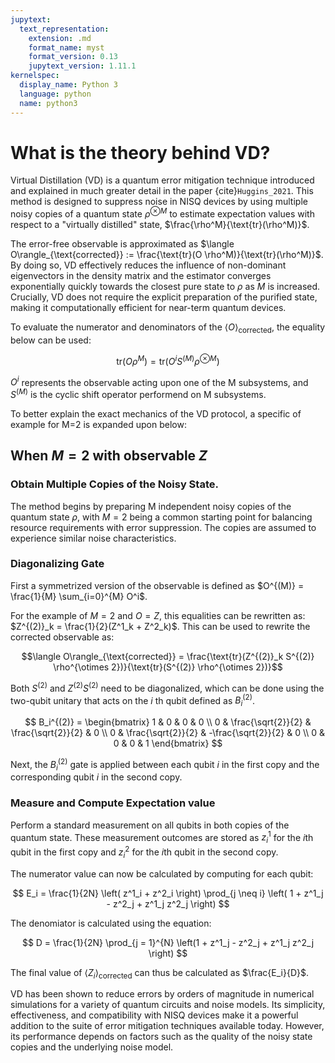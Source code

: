 ```yaml
---
jupytext:
  text_representation:
    extension: .md
    format_name: myst
    format_version: 0.13
    jupytext_version: 1.11.1
kernelspec:
  display_name: Python 3
  language: python
  name: python3
---
```


# What is the theory behind VD?

Virtual Distillation (VD) is a quantum error mitigation technique introduced and explained in much greater detail in the paper {cite}`Huggins_2021`.
This method is designed to suppress noise in NISQ devices by using multiple noisy copies of a quantum state $\rho^{\otimes M}$ to estimate expectation values with respect to a "virtually distilled" state, $\frac{\rho^M}{\text{tr}(\rho^M)}$.

The error-free observable is approximated as $\langle O\rangle_{\text{corrected}} := \frac{\text{tr}(O \rho^M)}{\text{tr}(\rho^M)}$.
By doing so, VD effectively reduces the influence of non-dominant eigenvectors in the density matrix and the estimator converges exponentially quickly towards the closest pure state to $\rho$ as $M$ is increased.
Crucially, VD does not require the explicit preparation of the purified state, making it computationally efficient for near-term quantum devices.

To evaluate the numerator and denominators of the $\langle O\rangle_{\text{corrected}}$, the equality below can be used:

$$\text{tr}(O \rho^M) = \text{tr}(O^i S^{(M)} \rho^{\otimes M})$$

$O^i$ represents the observable acting upon one of the M subsystems, and $S^{(M)}$ is the cyclic shift operator performend on M subsystems.

To better explain the exact mechanics of the VD protocol, a specific of example for M=2 is expanded upon below:

## When $M = 2$ with observable $Z$

### Obtain Multiple Copies of the Noisy State.

The method begins by preparing M independent noisy copies of the quantum state $\rho$, with $M = 2$ being a common starting point for balancing resource requirements with error suppression.
The copies are assumed to experience similar noise characteristics.

### Diagonalizing Gate

First a symmetrized version of the observable is defined as $O^{(M)} = \frac{1}{M} \sum_{i=0}^{M} O^i$.

For the example of $M = 2$ and $O = Z$, this equalities can be rewritten as: $Z^{(2)}_k = \frac{1}{2}(Z^1_k + Z^2_k)$.
This can be used to rewrite the corrected observable as:

$$\langle O\rangle_{\text{corrected}} = \frac{\text{tr}(Z^{(2)}_k S^{(2)} \rho^{\otimes 2})}{\text{tr}(S^{(2)} \rho^{\otimes 2})}$$

Both $S^{(2)}$ and $Z^{(2)}S^{(2)}$ need to be diagonalized, which can be done using the two-qubit unitary that acts on the $i$ th qubit defined as $B^{(2)}_i$.

$$
B_i^{(2)} =
\begin{bmatrix}
1 & 0                  & 0                   & 0 \\
0 & \frac{\sqrt{2}}{2} &  \frac{\sqrt{2}}{2} & 0 \\
0 & \frac{\sqrt{2}}{2} & -\frac{\sqrt{2}}{2} & 0 \\
0 & 0                  & 0                   & 1
\end{bmatrix}
$$

Next, the $B^{(2)}_i$ gate is applied between each qubit $i$ in the first copy and the corresponding qubit $i$ in the second copy.

### Measure and Compute Expectation value

Perform a standard measurement on all qubits in both copies of the quantum state.
These measurement outcomes are stored as $z^1_i$ for the $i$th qubit in the first copy and $z^2_i$ for the $i$th qubit in the second copy.

The numerator value can now be calculated by computing for each qubit:

$$
E_i = \frac{1}{2N} \left( z^1_i + z^2_i \right) \prod_{j \neq i} \left( 1 + z^1_j - z^2_j + z^1_j z^2_j \right)
$$

The denomiator is calculated using the equation:

$$
D = \frac{1}{2N} \prod_{j = 1}^{N} \left(1 + z^1_j - z^2_j + z^1_j z^2_j \right)
$$

The final value of $\langle Z_i \rangle_\text{corrected}$ can thus be calculated as $\frac{E_i}{D}$.

VD has been shown to reduce errors by orders of magnitude in numerical simulations for a variety of quantum circuits and noise models.
Its simplicity, effectiveness, and compatibility with NISQ devices make it a powerful addition to the suite of error mitigation techniques available today.
However, its performance depends on factors such as the quality of the noisy state copies and the underlying noise model.
